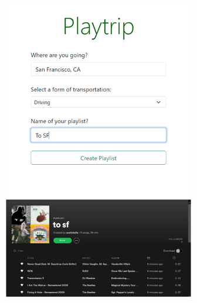 ![image info](https://github.com/aukeller/PlayTrip/blob/main/main_page.png)
![image info](https://github.com/aukeller/PlayTrip/blob/main/playlist.PNG)
